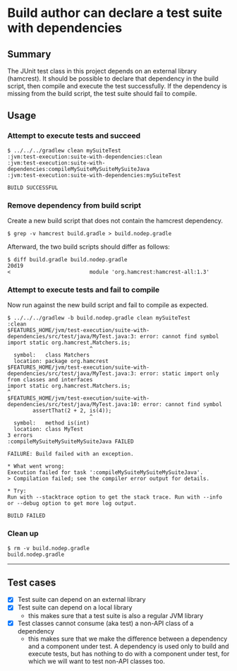 # Build author can declare a test suite with dependencies

## Summary
The JUnit test class in this project depends on an external library (hamcrest). It should be possible to declare that dependency in the build script, then compile and execute the test successfully. If the dependency is missing from the build script, the test suite should fail to compile.

## Usage

### Attempt to execute tests and succeed

    $ ../../../gradlew clean mySuiteTest
    :jvm:test-execution:suite-with-dependencies:clean
    :jvm:test-execution:suite-with-dependencies:compileMySuiteMySuiteMySuiteJava
    :jvm:test-execution:suite-with-dependencies:mySuiteTest

    BUILD SUCCESSFUL


### Remove dependency from build script
Create a new build script that does not contain the hamcrest dependency.

    $ grep -v hamcrest build.gradle > build.nodep.gradle

Afterward, the two build scripts should differ as follows:

    $ diff build.gradle build.nodep.gradle
    20d19
    <                         module 'org.hamcrest:hamcrest-all:1.3'

### Attempt to execute tests and fail to compile
Now run against the new build script and fail to compile as expected.

    $ ../../../gradlew -b build.nodep.gradle clean mySuiteTest
    :clean
    $FEATURES_HOME/jvm/test-execution/suite-with-dependencies/src/test/java/MyTest.java:3: error: cannot find symbol
    import static org.hamcrest.Matchers.is;
                              ^
      symbol:   class Matchers
      location: package org.hamcrest
    $FEATURES_HOME/jvm/test-execution/suite-with-dependencies/src/test/java/MyTest.java:3: error: static import only from classes and interfaces
    import static org.hamcrest.Matchers.is;
    ^
    $FEATURES_HOME/jvm/test-execution/suite-with-dependencies/src/test/java/MyTest.java:10: error: cannot find symbol
            assertThat(2 + 2, is(4));
                              ^
      symbol:   method is(int)
      location: class MyTest
    3 errors
    :compileMySuiteMySuiteMySuiteJava FAILED

    FAILURE: Build failed with an exception.

    * What went wrong:
    Execution failed for task ':compileMySuiteMySuiteMySuiteJava'.
    > Compilation failed; see the compiler error output for details.

    * Try:
    Run with --stacktrace option to get the stack trace. Run with --info or --debug option to get more log output.

    BUILD FAILED


### Clean up

    $ rm -v build.nodep.gradle
    build.nodep.gradle

----

## Test cases
 - [x] Test suite can depend on an external library
 - [x] Test suite can depend on a local library
   - this makes sure that a test suite is also a regular JVM library
 - [x] Test classes cannot consume (aka test) a non-API class of a dependency
   - this makes sure that we make the difference between a dependency and a component under test. A dependency is used only to build and execute tests, but has nothing to do with a component under test, for which we will want to test non-API classes too.
